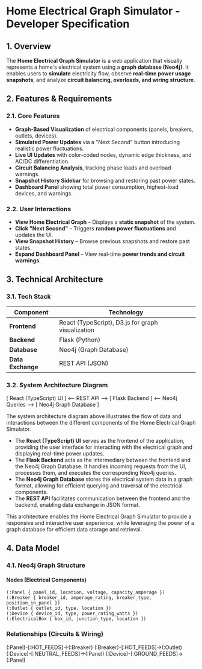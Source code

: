 # Home Electrical Graph Simulator - Developer Specification

## 1. Overview
The **Home Electrical Graph Simulator** is a web application that visually represents a home's electrical system using a **graph database (Neo4j)**. It enables users to **simulate** electricity flow, observe **real-time power usage snapshots**, and analyze **circuit balancing, overloads, and wiring structure**.

## 2. Features & Requirements

### 2.1. Core Features
- **Graph-Based Visualization** of electrical components (panels, breakers, outlets, devices).
- **Simulated Power Updates** via a "Next Second" button introducing realistic power fluctuations.
- **Live UI Updates** with color-coded nodes, dynamic edge thickness, and AC/DC differentiation.
- **Circuit Balancing Analysis**, tracking phase loads and overload warnings.
- **Snapshot History Sidebar** for browsing and restoring past power states.
- **Dashboard Panel** showing total power consumption, highest-load devices, and warnings.

### 2.2. User Interactions
- **View Home Electrical Graph** – Displays a **static snapshot** of the system.
- **Click "Next Second"** – Triggers **random power fluctuations** and updates the UI.
- **View Snapshot History** – Browse previous snapshots and restore past states.
- **Expand Dashboard Panel** – View real-time **power trends and circuit warnings**.

## 3. Technical Architecture

### 3.1. Tech Stack
| Component | Technology |
|-----------|------------|
| **Frontend** | React (TypeScript), D3.js for graph visualization |
| **Backend** | Flask (Python) |
| **Database** | Neo4j (Graph Database) |
| **Data Exchange** | REST API (JSON) |

### 3.2. System Architecture Diagram
[ React (TypeScript) UI ] <-- REST API --> [ Flask Backend ] <-- Neo4j Queries --> [ Neo4j Graph Database ]

The system architecture diagram above illustrates the flow of data and interactions between the different components of the Home Electrical Graph Simulator. 

- The **React (TypeScript) UI** serves as the frontend of the application, providing the user interface for interacting with the electrical graph and displaying real-time power updates.
- The **Flask Backend** acts as the intermediary between the frontend and the Neo4j Graph Database. It handles incoming requests from the UI, processes them, and executes the corresponding Neo4j queries.
- The **Neo4j Graph Database** stores the electrical system data in a graph format, allowing for efficient querying and traversal of the electrical components.
- The **REST API** facilitates communication between the frontend and the backend, enabling data exchange in JSON format.

This architecture enables the Home Electrical Graph Simulator to provide a responsive and interactive user experience, while leveraging the power of a graph database for efficient data storage and retrieval.

## 4. Data Model

### 4.1. Neo4j Graph Structure

#### Nodes (Electrical Components)
```cypher
(:Panel { panel_id, location, voltage, capacity_amperage })
(:Breaker { breaker_id, amperage_rating, breaker_type, position_in_panel })
(:Outlet { outlet_id, type, location })
(:Device { device_id, type, power_rating_watts })
(:ElectricalBox { box_id, junction_type, location })
```

### Relationships (Circuits & Wiring)
(:Panel)-[:HOT_FEEDS]->(:Breaker)
(:Breaker)-[:HOT_FEEDS]->(:Outlet)
(:Device)-[:NEUTRAL_FEEDS]->(:Panel)
(:Device)-[:GROUND_FEEDS]->(:Panel)

